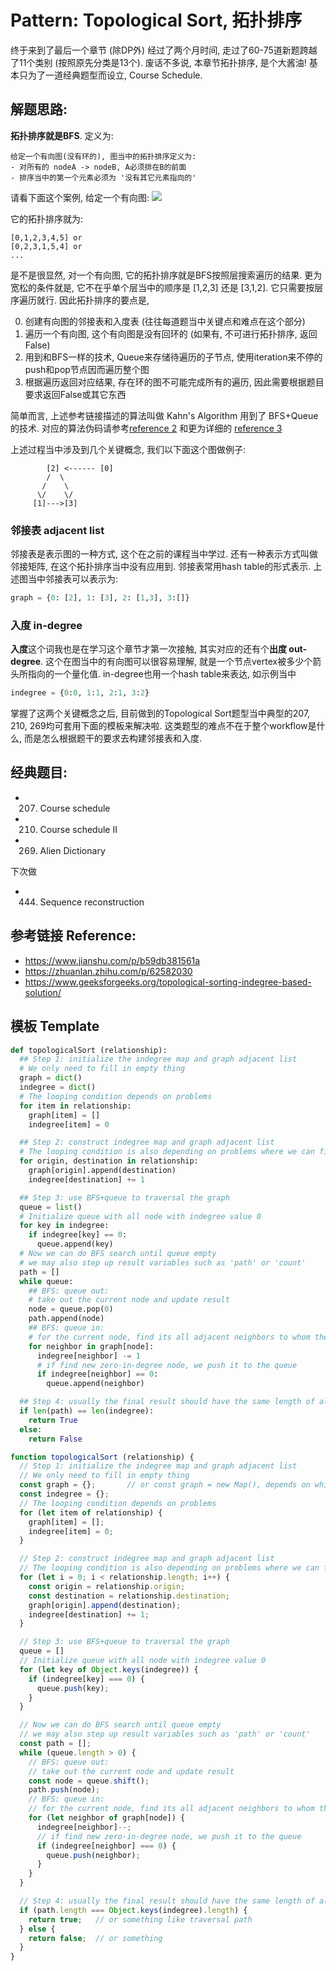 # Pattern: Topological Sort, 拓扑排序
终于来到了最后一个章节 (除DP外) 经过了两个月时间, 走过了60-75道新题跨越了11个类别 (按照原先分类是13个). 废话不多说, 本章节拓扑排序, 是个大酱油! 基本只为了一道经典题型而设立, Course Schedule. 

## **解题思路:**

**拓扑排序就是BFS**. 定义为:
```
给定一个有向图(没有环的), 图当中的拓扑排序定义为:
- 对所有的 nodeA -> nodeB, A必须排在B的前面
- 排序当中的第一个元素必须为 '没有其它元素指向的'
```

请看下面这个案例, 给定一个有向图:
<img src='https://imgconvert.csdnimg.cn/aHR0cHM6Ly9tZWRpYS1jZG4uaml1emhhbmcuY29tL21hcmtkb3duL2ltYWdlcy84LzYvOTFjZjA3ZDItYjdlYS0xMWU5LWJiNzctMDI0MmFjMTEwMDAyLmpwZw?x-oss-process=image/format,png' />

它的拓扑排序就为: 
```
[0,1,2,3,4,5] or
[0,2,3,1,5,4] or
...
```

是不是很显然, 对一个有向图, 它的拓扑排序就是BFS按照层搜索遍历的结果. 更为宽松的条件就是, 它不在乎单个层当中的顺序是 [1,2,3] 还是 [3,1,2]. 它只需要按层序遍历就行. 因此拓扑排序的要点是,

0. 创建有向图的邻接表和入度表 (往往每道题当中关键点和难点在这个部分)
1. 遍历一个有向图, 这个有向图是没有回环的 (如果有, 不可进行拓扑排序, 返回False)
2. 用到和BFS一样的技术, Queue来存储待遍历的子节点, 使用iteration来不停的push和pop节点因而遍历整个图
3. 根据遍历返回对应结果, 存在环的图不可能完成所有的遍历, 因此需要根据题目要求返回False或其它东西

简单而言, 上述参考链接描述的算法叫做 Kahn's Algorithm 用到了 BFS+Queue 的技术. 对应的算法伪码请参考[reference 2](https://zhuanlan.zhihu.com/p/62582030) 和更为详细的 [reference 3](https://www.geeksforgeeks.org/topological-sorting-indegree-based-solution/)

上述过程当中涉及到几个关键概念, 我们以下面这个图做例子:
```
        [2] <------ [0]
        /  \
       /    \
      \/    \/
     [1]--->[3]
```

### **邻接表 adjacent list**
邻接表是表示图的一种方式, 这个在之前的课程当中学过. 还有一种表示方式叫做邻接矩阵, 在这个拓扑排序当中没有应用到. 邻接表常用hash table的形式表示. 上述图当中邻接表可以表示为:
```py
graph = {0: [2], 1: [3], 2: [1,3], 3:[]}
```

### **入度 in-degree**
**入度**这个词我也是在学习这个章节才第一次接触, 其实对应的还有个**出度 out-degree**. 这个在图当中的有向图可以很容易理解, 就是一个节点vertex被多少个箭头所指向的一个量化值. in-degree也用一个hash table来表达, 如示例当中
```py
indegree = {0:0, 1:1, 2:1, 3:2}
```

掌握了这两个关键概念之后, 目前做到的Topological Sort题型当中典型的207, 210, 269均可套用下面的模板来解决啦. 这类题型的难点不在于整个workflow是什么, 而是怎么根据题干的要求去构建邻接表和入度.

## **经典题目:**

- 207. Course schedule
- 210. Course schedule II
- 269. Alien Dictionary

下次做
- 444. Sequence reconstruction

## **参考链接 Reference:**

- https://www.jianshu.com/p/b59db381561a
- https://zhuanlan.zhihu.com/p/62582030 
- https://www.geeksforgeeks.org/topological-sorting-indegree-based-solution/ 

## **模板 Template**
```py
def topologicalSort (relationship):
  ## Step 1: initialize the indegree map and graph adjacent list
  # We only need to fill in empty thing
  graph = dict()
  indegree = dict()
  # The looping condition depends on problems
  for item in relationship:
    graph[item] = []
    indegree[item] = 0

  ## Step 2: construct indegree map and graph adjacent list 
  # The looping condition is also depending on problems where we can find origin ----> destination
  for origin, destination in relationship:
    graph[origin].append(destination)
    indegree[destination] += 1

  ## Step 3: use BFS+queue to traversal the graph
  queue = list()
  # Initialize queue with all node with indegree value 0
  for key in indegree:
    if indegree[key] == 0:
      queue.append(key)
  # Now we can do BFS search until queue empty
  # we may also step up result variables such as 'path' or 'count'
  path = [] 
  while queue:
    ## BFS: queue out: 
    # take out the current node and update result
    node = queue.pop(0)
    path.append(node)
    ## BFS: queue in: 
    # for the current node, find its all adjacent neighbors to whom the current node is pointing
    for neighbor in graph[node]:
      indegree[neighbor] -= 1
      # if find new zero-in-degree node, we push it to the queue
      if indegree[neighbor] == 0:
        queue.append(neighbor)

  ## Step 4: usually the final result should have the same length of all items
  if len(path) == len(indegree):
    return True
  else:
    return False
```

```js
function topologicalSort (relationship) {
  // Step 1: initialize the indegree map and graph adjacent list
  // We only need to fill in empty thing
  const graph = {};       // or const graph = new Map(), depends on which object you use
  const indegree = {};
  // The looping condition depends on problems
  for (let item of relationship) {
    graph[item] = [];
    indegree[item] = 0;
  }

  // Step 2: construct indegree map and graph adjacent list 
  // The looping condition is also depending on problems where we can find origin ----> destination
  for (let i = 0; i < relationship.length; i++) {
    const origin = relationship.origin;
    const destination = relationship.destination;
    graph[origin].append(destination);
    indegree[destination] += 1;
  }

  // Step 3: use BFS+queue to traversal the graph
  queue = []
  // Initialize queue with all node with indegree value 0
  for (let key of Object.keys(indegree)) {
    if (indegree[key] === 0) {
      queue.push(key);
    }
  }

  // Now we can do BFS search until queue empty
  // we may also step up result variables such as 'path' or 'count'
  const path = [];
  while (queue.length > 0) {
    // BFS: queue out: 
    // take out the current node and update result
    const node = queue.shift();
    path.push(node);
    // BFS: queue in: 
    // for the current node, find its all adjacent neighbors to whom the current node is pointing
    for (let neighbor of graph[node]) {
      indegree[neighbor]--;
      // if find new zero-in-degree node, we push it to the queue
      if (indegree[neighbor] === 0) {
        queue.push(neighbor);
      }
    }
  }

  // Step 4: usually the final result should have the same length of all items
  if (path.length === Object.keys(indegree).length) {
    return true;   // or something like traversal path
  } else {
    return false;  // or something
  }
}
```